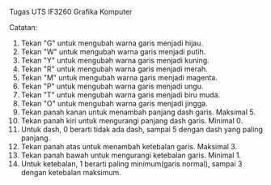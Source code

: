 Tugas UTS IF3260 Grafika Komputer

Catatan:  
1. Tekan "G" untuk mengubah warna garis menjadi hijau.  
2. Tekan "W" untuk mengubah warna garis menjadi putih.  
3. Tekan "Y" untuk mengubah warna garis menjadi kuning.  
4. Tekan "R" untuk mengubah warna garis menjadi merah.  
5. Tekan "M" untuk mengubah warna garis menjadi magenta.  
6. Tekan "P" untuk mengubah warna garis menjadi ungu.  
7. Tekan "T" untuk mengubah warna garis menjadi biru muda.  
8. Tekan "O" untuk mengubah warna garis menjadi jingga.  
9. Tekan panah kanan untuk menambah panjang dash garis. Maksimal 5.  
10. Tekan panah kiri untuk mengurangi panjang dash garis. Minimal 0.
11. Untuk dash, 0 berarti tidak ada dash, sampai 5 dengan dash yang paling panjang.  
12. Tekan panah atas untuk menambah ketebalan garis. Maksimal 3.  
13. Tekan panah bawah untuk mengurangi ketebalan garis. Minimal 1.  
14. Untuk ketebalan, 1 berarti paling minimum(garis normal), sampai 3 dengan ketebalan maksimum.  